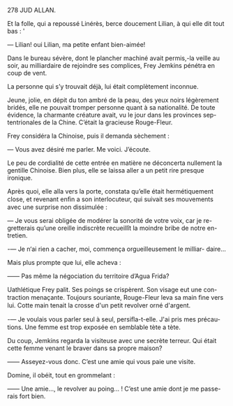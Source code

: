 278 JUD ALLAN.

Et la folle, qui a repoussé Linérès, berce doucement Lilian, à qui elle
dit tout bas : '

— Lilian! oui Lilian, ma petite enfant bien-aimée!

Dans le bureau sévère, dont le plancher machiné avait permis,-la veille
au soir, au milliardaire de rejoindre ses complices, Frey Jemkins pénétra
en coup de vent.

La personne qui s’y trouvait déjà, lui était complètement inconnue.

Jeune, jolie, en dépit du ton ambré de la peau, des yeux noirs légèrement
bridés, elle ne pouvait tromper personne quant à sa nationalité. De toute
évidence, la charmante créature avait, vu le jour dans les provinces sep-
tentrionales de la Chine. C’était la gracieuse Rouge-Fleur.

Frey considéra la Chinoise, puis il demanda sèchement :

— Vous avez désiré me parler. Me voici. J’écoute.

Le peu de cordialité de cette entrée en matière ne déconcerta nullement
la gentille Chinoise. Bien plus, elle se laissa aller a un petit rire presque
ironique.

Après quoi, elle alla vers la porte, constata qu’elle était hermétiquement
close, et revenant enﬁn a son interlocuteur, qui suivait ses mouvements avec
une surprise non dissimulée :

— Je vous serai obligée de modérer la sonorité de votre voix, car je re-
gretterais qu’une oreille indiscrète recueillît la moindre bribe de notre en-
tretien.

-— Je n‘ai rien a cacher, moi, commença orgueilleusement le milliar-
daire...

Mais plus prompte que lui, elle acheva :

—— Pas même la négociation du territoire d’Agua Frida?

Uathlétique Frey palit. Ses poings se crispèrent. Son visage eut une con-
traction menaçante. Toujours souriante, Rouge-Fleur leva sa main ﬁne vers
lui. Cotte main tenait la crosse d'un petit revolver orné d'argent.

-— Je voulais vous parler seul à seul, persiﬂa-t-elle. J'ai pris mes précau-
tions. Une femme est trop exposée en semblable tète a tète.

Du coup, Jemkins regarda la visiteuse avec une secrète terreur. Qui était
cette femme venant le braver dans sa propre maison?

—— Asseyez-vous donc. C’est une amie qui vous paie une visite.

Domine, il obéit, tout en grommelant :

—— Une amie..., le revolver au poing... ! C’est une amie dont je me passe-
rais fort bien.

